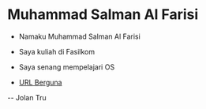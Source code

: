 ---
---

# Muhammad Salman Al Farisi

* Namaku Muhammad Salman Al Farisi

* Saya kuliah di Fasilkom

* Saya senang mempelajari OS

* [URL Berguna](URLs/)

-- Jolan Tru
